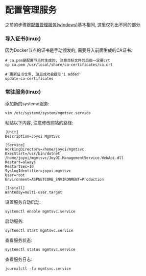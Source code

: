# 配置管理服务

之前的步骤跟[配置管理服务(windows)](DeployMgmtSvcWindows.md)基本相同, 这里仅列出不同的部分.

### 导入证书(linux)

因为Docker节点的证书是手动颁发的, 需要导入前面生成的CA证书:

``` text
# ca.pem是配置节点时生成的, 注意目标文件的后缀一定要crt
cp ca.pem /usr/local/share/ca-certificates/ca.crt

# 更新证书仓库, 注意成功会提示'1 added'
update-ca-certificates
```

### 常驻服务(linux)

添加新的systemd服务:

``` text
vim /etc/systemd/system/mgmtsvc.service
```

粘贴以下内容, 注意修改网站的路径:

``` text
[Unit]
Description=Joyoi MgmtSvc

[Service]
WorkingDirectory=/home/joyoi/mgmtsvc
ExecStart=/usr/bin/dotnet /home/joyoi/mgmtsvc/JoyOI.ManagementService.WebApi.dll
Restart=always
RestartSec=10
SyslogIdentifier=joyoi-mgmtsvc
User=root
Environment=ASPNETCORE_ENVIRONMENT=Production 

[Install]
WantedBy=multi-user.target
```

设置服务自动启动:

``` text
systemctl enable mgmtsvc.service
```

启动服务:

``` text
systemctl start mgmtsvc.service
```

查看服务状态:

``` text
systemctl status mgmtsvc.service
```

查看服务日志:

``` text
journalctl -fu mgmtsvc.service
```
